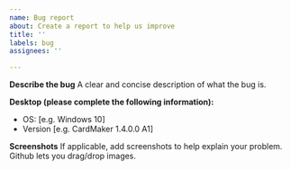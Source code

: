 ```yaml
---
name: Bug report
about: Create a report to help us improve
title: ''
labels: bug
assignees: ''

---
```


**Describe the bug**
A clear and concise description of what the bug is.

**Desktop (please complete the following information):**
 - OS: [e.g. Windows 10]
 - Version [e.g. CardMaker 1.4.0.0 A1]

**Screenshots**
If applicable, add screenshots to help explain your problem. Github lets you drag/drop images.
